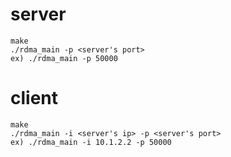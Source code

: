 # server
```
make 
./rdma_main -p <server's port>
ex) ./rdma_main -p 50000
```

# client
```
make
./rdma_main -i <server's ip> -p <server's port>
ex) ./rdma_main -i 10.1.2.2 -p 50000
```
